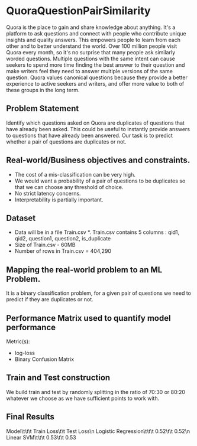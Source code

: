 # QuoraQuestionPairSimilarity
Quora is the place to gain and share knowledge about anything. It's a platform to ask questions and connect with people who contribute unique insights and quality answers. This empowers people to learn from each other and to better understand the world. Over 100 million people visit Quora every month, so it's no surprise that many people ask similarly worded questions. Multiple questions with the same intent can cause seekers to spend more time finding the best answer to their question and make writers feel they need to answer multiple versions of the same question. Quora values canonical questions because they provide a better experience to active seekers and writers, and offer more value to both of these groups in the long term.





## Problem Statement

Identify which questions asked on Quora are duplicates of questions that have already been asked. This could be useful to instantly provide answers to questions that have already been answered. Our task is to predict whether a pair of questions are duplicates or not.



## Real-world/Business objectives and constraints.

*  The cost of a mis-classification can be very high.
*  We would want a probability of a pair of questions to be duplicates so that we can choose any threshold of choice.
*  No strict latency concerns.
*  Interpretability is partially important.





## Dataset

*  Data will be in a file Train.csv
*. Train.csv contains 5 columns : qid1, qid2, question1, question2, is_duplicate
*  Size of Train.csv - 60MB
*  Number of rows in Train.csv = 404,290


## Mapping the real-world problem to an ML Problem.

It is a binary classification problem, for a given pair of questions we need to predict if they are duplicates or not.




## Performance Matrix used to quantify model performance

Metric(s):
* log-loss
* Binary Confusion Matrix



## Train and Test construction

We build train and test by randomly splitting in the ratio of 70:30 or 80:20 whatever we choose as we have sufficient points to work with.



## Final Results

Model\t\t\t                             Train Loss\t\t                        Test Loss\n
Logistic Regression\t\t\t                 0.52\t\t                              0.52\n
Linear SVM\t\t\t                          0.53\t\t                              0.53



